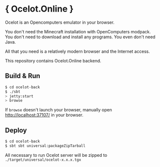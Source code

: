 # { Ocelot.Online }
Ocelot is an Opencomputers emulator in your browser.

You don't need the Minecraft installation with OpenComputers modpack. You don't need to download and install any programs. You even don't need Java.

All that you need is a relatively modern browser and the Internet access.

This repository contains Ocelot.Online backend.

## Build & Run

```sh
$ cd ocelot-back
$ ./sbt
> jetty:start
> browse
```

If `browse` doesn't launch your browser, manually open [http://localhost:37107/](http://localhost:37107/) in your browser.

## Deploy

```sh
$ cd ocelot-back
$ sbt sbt universal:packageZipTarball
```

All necessary to run Ocelot server will be zipped to `./target/universal/ocelot-x.x.x.tgx`